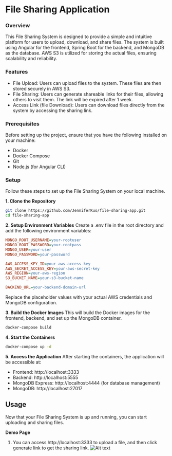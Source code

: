 # File Sharing Application
### Overview
This File Sharing System is designed to provide a simple and intuitive platform for users to upload, download, and share files. The system is built using Angular for the frontend, Spring Boot for the backend, and MongoDB as the database. AWS S3 is utilized for storing the actual files, ensuring scalability and reliability.

### Features
- File Upload: Users can upload files to the system. These files are then stored securely in AWS S3.
- File Sharing: Users can generate shareable links for their files, allowing others to visit them. The link will be expired after 1 week.
- Access Link (file Download): Users can download files directly from the system by accessing the sharing link.

### Prerequisites
Before setting up the project, ensure that you have the following installed on your machine:

- Docker
- Docker Compose
- Git
- Node.js (for Angular CLI)

### Setup
Follow these steps to set up the File Sharing System on your local machine.

**1. Clone the Repository**
```bash
git clone https://github.com/JenniferKuo/file-sharing-app.git
cd file-sharing-app
```
**2. Setup Environment Variables**
Create a .env file in the root directory and add the following environment variables:

```ini
MONGO_ROOT_USERNAME=your-rootuser
MONGO_ROOT_PASSWORD=your-rootpass
MONGO_USER=your-user
MONGO_PASSWORD=your-password

AWS_ACCESS_KEY_ID=your-aws-access-key
AWS_SECRET_ACCESS_KEY=your-aws-secret-key
AWS_REGION=your-aws-region
S3_BUCKET_NAME=your-s3-bucket-name

BACKEND_URL=your-backend-domain-url
```
Replace the placeholder values with your actual AWS credentials and MongoDB configuration.

**3. Build the Docker Images**
This will build the Docker images for the frontend, backend, and set up the MongoDB container.

```bash
docker-compose build
```
**4. Start the Containers**
```bash
docker-compose up -d
``````
**5. Access the Application**
After starting the containers, the application will be accessible at:

- Frontend: http://localhost:3333
- Backend: http://localhost:5555
- MongoDB Express: http://localhost:4444 (for database management)
- MongoDB: http://localhost:27017

## Usage
Now that your File Sharing System is up and running, you can start uploading and sharing files.

**Demo Page**
1. You can access http://localhost:3333 to upload a file, and then click generate link to get the sharing link.
![Alt text](demo.png)